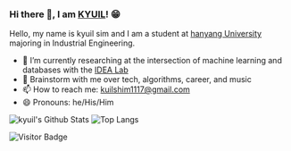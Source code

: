 ### Hi there 👋, I am [KYUIL](https://rusty-sj.github.io/)! 😁

Hello, my name is kyuil sim and I am a student at [hanyang University](https://eecs.oregonstate.edu/) majoring in Industrial Engineering. 

- 🔭 I’m currently researching at the intersection of machine learning and databases with the [IDEA Lab](http://web.engr.oregonstate.edu/~termehca/)
- 💬 Brainstorm with me over tech, algorithms, career, and music 
- 📫 How to reach me: kuilshim1117@gmail.com
- 😄 Pronouns: he/His/Him


![kyuil's Github Stats](https://github-readme-stats.vercel.app/api?username=ski-sim&count_private=true&show_icons=true&include_all_commits=true)
![Top Langs](https://github-readme-stats.vercel.app/api/top-langs/?username=ski-sim&hide=TeX&layout=compact)

![Visitor Badge](https://visitor-badge.laobi.icu/badge?page_id=ski-sim.ski-sim)
